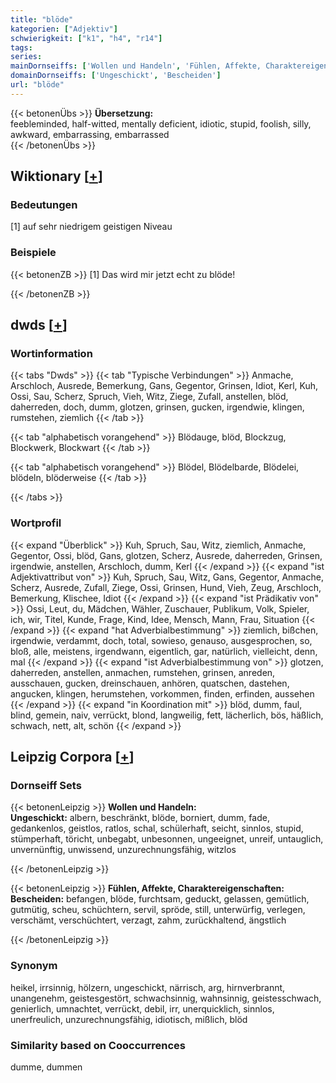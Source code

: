 ```yaml
---
title: "blöde"
kategorien: ["Adjektiv"]
schwierigkeit: ["k1", "h4", "r14"]
tags:
series:
mainDornseiffs: ['Wollen und Handeln', 'Fühlen, Affekte, Charaktereigenschaften']
domainDornseiffs: ['Ungeschickt', 'Bescheiden']
url: "blöde"
---
```


{{< betonenÜbs >}}
**Übersetzung:**  
feebleminded, half-witted, mentally deficient, idiotic, stupid, foolish, silly, awkward, embarrassing, embarrassed  
{{< /betonenÜbs >}}

## Wiktionary [[+](https://de.wiktionary.org/wiki/blöde)]

### Bedeutungen
[1] auf sehr niedrigem geistigen Niveau  

### Beispiele
{{< betonenZB >}}
[1] Das wird mir jetzt echt zu blöde!  

{{< /betonenZB >}}


## dwds [[+](https://www.dwds.de/wb/blöde)]

### Wortinformation
{{< tabs "Dwds" >}}
{{< tab "Typische Verbindungen" >}}
Anmache, Arschloch, Ausrede, Bemerkung, Gans, Gegentor, Grinsen, Idiot, Kerl, Kuh, Ossi, Sau, Scherz, Spruch, Vieh, Witz, Ziege, Zufall, anstellen, blöd, daherreden, doch, dumm, glotzen, grinsen, gucken, irgendwie, klingen, rumstehen, ziemlich
{{< /tab >}}

{{< tab "alphabetisch vorangehend" >}}
Blödauge, blöd, Blockzug, Blockwerk, Blockwart
{{< /tab >}}

{{< tab "alphabetisch vorangehend" >}}
Blödel, Blödelbarde, Blödelei, blödeln, blöderweise
{{< /tab >}}

{{< /tabs >}}

### Wortprofil
{{< expand "Überblick" >}} Kuh, Spruch, Sau, Witz, ziemlich, Anmache, Gegentor, Ossi, blöd, Gans, glotzen, Scherz, Ausrede, daherreden, Grinsen, irgendwie, anstellen, Arschloch, dumm, Kerl {{< /expand >}}
{{< expand "ist Adjektivattribut von" >}} Kuh, Spruch, Sau, Witz, Gans, Gegentor, Anmache, Scherz, Ausrede, Zufall, Ziege, Ossi, Grinsen, Hund, Vieh, Zeug, Arschloch, Bemerkung, Klischee, Idiot {{< /expand >}}
{{< expand "ist Prädikativ von" >}} Ossi, Leut, du, Mädchen, Wähler, Zuschauer, Publikum, Volk, Spieler, ich, wir, Titel, Kunde, Frage, Kind, Idee, Mensch, Mann, Frau, Situation {{< /expand >}}
{{< expand "hat Adverbialbestimmung" >}} ziemlich, bißchen, irgendwie, verdammt, doch, total, sowieso, genauso, ausgesprochen, so, bloß, alle, meistens, irgendwann, eigentlich, gar, natürlich, vielleicht, denn, mal {{< /expand >}}
{{< expand "ist Adverbialbestimmung von" >}} glotzen, daherreden, anstellen, anmachen, rumstehen, grinsen, anreden, ausschauen, gucken, dreinschauen, anhören, quatschen, dastehen, angucken, klingen, herumstehen, vorkommen, finden, erfinden, aussehen {{< /expand >}}
{{< expand "in Koordination mit" >}} blöd, dumm, faul, blind, gemein, naiv, verrückt, blond, langweilig, fett, lächerlich, bös, häßlich, schwach, nett, alt, schön {{< /expand >}}

## Leipzig Corpora [[+](https://corpora.uni-leipzig.de/en/res?word=blöde&corpusId=deu_newscrawl-public_2018)]

### Dornseiff Sets
{{< betonenLeipzig >}}
**Wollen und Handeln:**  
**Ungeschickt:** albern, beschränkt, blöde, borniert, dumm, fade, gedankenlos, geistlos, ratlos, schal, schülerhaft, seicht, sinnlos, stupid, stümperhaft, töricht, unbegabt, unbesonnen, ungeeignet, unreif, untauglich, unvernünftig, unwissend, unzurechnungsfähig, witzlos  

{{< /betonenLeipzig >}}


{{< betonenLeipzig >}}
**Fühlen, Affekte, Charaktereigenschaften:**  
**Bescheiden:** befangen, blöde, furchtsam, geduckt, gelassen, gemütlich, gutmütig, scheu, schüchtern, servil, spröde, still, unterwürfig, verlegen, verschämt, verschüchtert, verzagt, zahm, zurückhaltend, ängstlich  

{{< /betonenLeipzig >}}

### Synonym
heikel, irrsinnig, hölzern, ungeschickt, närrisch, arg, hirnverbrannt, unangenehm, geistesgestört, schwachsinnig, wahnsinnig, geistesschwach, genierlich, umnachtet, verrückt, debil, irr, unerquicklich, sinnlos, unerfreulich, unzurechnungsfähig, idiotisch, mißlich, blöd


### Similarity based on Cooccurrences
dumme, dummen

